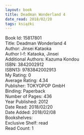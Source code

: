 ```yaml
---
layout: book
title: Deadman Wonderland 4
date_read: 2018/02/20
tags: książki
---
```


Book Id: 15817801<br />
Title: Deadman Wonderland 4<br />
Author: Jinsei Kataoka<br />
Author l-f: Kataoka, Jinsei<br />
Additional Authors: Kazuma Kondou<br />
ISBN: 3842002912<br />
ISBN13: 9783842002913<br />
My Rating: 0<br />
Average Rating: 4.34<br />
Publisher: TOKYOPOP GmbH<br />
Binding: Paperback<br />
Number of Pages: 436<br />
Year Published: 2012<br />
Date Read: 2018/02/20<br />
Date Added: 2018/02/08<br />
Bookshelves: <br />
Exclusive Shelf: read<br />
Read Count: 1<br />


